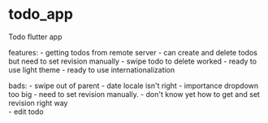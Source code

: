 # todo_app

Todo flutter app

features:
    - getting todos from remote server
    - can create and delete todos but need to set revision manually 
    - swipe todo to delete worked
    - ready to use light theme
    - ready to use internationalization 

bads:
    - swipe out of parent
    - date locale isn't right
    - importance dropdown too big
    - need to set revision manually. 
    - don't know yet how to get and set revision right way  
    - edit todo
    
